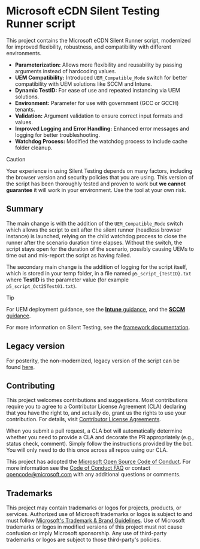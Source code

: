 # Microsoft eCDN Silent Testing Runner script

This project contains the Microsoft eCDN Silent Runner script, modernized for improved flexibility, robustness, and compatibility with different environments.

- **Parameterization:** Allows more flexibility and reusability by passing arguments instead of hardcoding values.
- **UEM Compatibility:** Introduced `UEM_Compatible_Mode` switch for better compatibility with UEM solutions like SCCM and Intune.
- **Dynamic TestID:** For ease of use and repeated instancing via UEM solutions.
- **Environment:** Parameter for use with government (GCC or GCCH) tenants.
- **Validation:** Argument validation to ensure correct input formats and values.
- **Improved Logging and Error Handling:** Enhanced error messages and logging for better troubleshooting.
- **Watchdog Process:** Modified the watchdog process to include cache folder cleanup.

> [!CAUTION]
> Your experience in using Silent Testing depends on many factors, including the browser version and security policies that you are using. This version of the script has been thoroughly tested and proven to work but **we cannot guarantee** it will work in your environment. Use the tool at your own risk.

## Summary

The main change is with the addition of the `UEM_Compatible_Mode` switch which allows the script to exit after the silent runner (headless browser instance) is launched, relying on the child watchdog process to close the runner after the scenario duration time elapses.
Without the switch, the script stays open for the duration of the scenario, possibly causing UEMs to time out and mis-report the script as having failed.

The secondary main change is the addition of logging for the script itself, which is stored in your temp folder, in a file named `p5_script_{TestID}.txt` where **TestID** is the parameter value (for example `p5_script_Oct25Test01.txt`).

> [!TIP]
> For UEM deployment guidance, see the [**Intune** guidance](./intune/readme.md), and the [**SCCM** guidance](./sccm/readme.md).

For more information on Silent Testing, see the [framework documentation](https://learn.microsoft.com/ecdn/technical-documentation/silent-testing-framework).

## Legacy version

For posterity, the non-modernized, legacy version of the script can be found [here](./original/README.md).

## Contributing

This project welcomes contributions and suggestions.  Most contributions require you to agree to a
Contributor License Agreement (CLA) declaring that you have the right to, and actually do, grant us
the rights to use your contribution. For details, visit [Contributor License Agreements](https://cla.opensource.microsoft.com).

When you submit a pull request, a CLA bot will automatically determine whether you need to provide
a CLA and decorate the PR appropriately (e.g., status check, comment). Simply follow the instructions
provided by the bot. You will only need to do this once across all repos using our CLA.

This project has adopted the [Microsoft Open Source Code of Conduct](https://opensource.microsoft.com/codeofconduct/).
For more information see the [Code of Conduct FAQ](https://opensource.microsoft.com/codeofconduct/faq/) or
contact [opencode@microsoft.com](mailto:opencode@microsoft.com) with any additional questions or comments.

## Trademarks

This project may contain trademarks or logos for projects, products, or services. Authorized use of Microsoft
trademarks or logos is subject to and must follow
[Microsoft's Trademark & Brand Guidelines](https://www.microsoft.com/legal/intellectualproperty/trademarks/usage/general).
Use of Microsoft trademarks or logos in modified versions of this project must not cause confusion or imply Microsoft sponsorship.
Any use of third-party trademarks or logos are subject to those third-party's policies.
